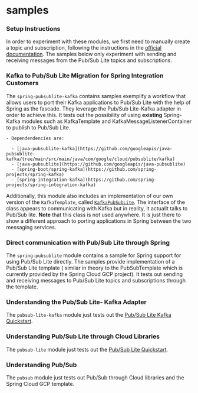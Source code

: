 # samples

### Setup Instructions
In order to experiment with these modules, we first need to manually create a topic and subscription, following the instructions in the [official documentation](https://cloud.google.com/pubsub/lite/docs/topics).  The samples below only experiment with sending and receiving messages from the Pub/Sub Lite topics and subscriptions. 

### Kafka to Pub/Sub Lite Migration for Spring Integration Customers
The `spring-pubsublite-kafka` contains samples exemplify a workflow that allows users to port their Kafka applications to Pub/Sub Lite with the help of Spring as the fascade. They leverage the Pub/Sub Lite-Kafka adapter in order to achieve this. 
It tests out the possibility of using **existing** Spring-Kafka modules such as KafkaTemplate and KafkaMessageListenerContainer to publish to Pub/Sub Lite. 

    - Dependendencies are:
    
      - [java-pubsublite-kafka](https://github.com/googleapis/java-pubsublite-kafka/tree/main/src/main/java/com/google/cloud/pubsublite/kafka)
      - [java-pubsublite](https://github.com/googleapis/java-pubsublite)
      - [spring-boot/spring-kafka](https://github.com/spring-projects/spring-kafka)
      - [spring-integration-kafka](https://github.com/spring-projects/spring-integration-kafka)
      
Additionally, this module also includes an implementation of our own version of the `KafkaTemplate`, called [`KafkaPubSubLite`](https://github.com/mpeddada1/samples/blob/d8c8813a5b4201014de285010921fedda5c6a4f7/spring-pubsublite-kafka/src/main/java/com/google/cloud/spring/pubsubslite/KafkaPubSubLite.java#L68). The interface of the class appears to communicating with Kafka but in reality, it actuallt talks to Pub/Sub lite. **Note** that this class is not used anywhere. It is just there to show a different approach to porting applications in Spring between the two messaging services. 
     
### Direct communication with Pub/Sub Lite through Spring
The `spring-pubsublite` module contains a sample for Spring support for using Pub/Sub Lite directly. The samples provide implementation of a Pub/Sub Lite template ( similar in theory to the PubSubTemplate which is currently provided by the Spring Cloud GCP project). It tests out sending and receiving messages to Pub/Sub Lite topics and subscriptions through the template. 

### Understanding the Pub/Sub Lite- Kafka Adapter
The `pubsub-lite-kafka` module just tests out the [Pub/Sub Lite Kafka Quickstart](https://cloud.google.com/pubsub/lite/docs/samples/pubsublite-kafka-consumer).

### Understanding Pub/Sub Lite through Cloud Libraries
The `pubsub-lite` module just tests out the [Pub/Sub Lite Quickstart](https://cloud.google.com/pubsub/lite/docs/samples/pubsublite-quickstart-publisher).

### Understanding Pub/Sub
The `pubsub` module just tests out Pub/Sub through Cloud libraries and the Spring Cloud GCP template. 


